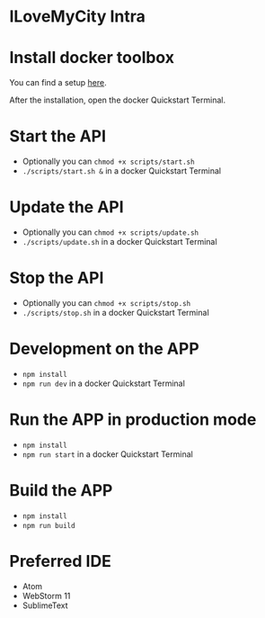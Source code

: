 # ILoveMyCity Intra

# Install docker toolbox
You can find a setup [here](https://www.docker.com/docker-toolbox).

After the installation, open the docker Quickstart Terminal.

# Start the API
- Optionally you can ```chmod +x scripts/start.sh```
- ```./scripts/start.sh &``` in a docker Quickstart Terminal

# Update the API
- Optionally you can ```chmod +x scripts/update.sh```
- ```./scripts/update.sh``` in a docker Quickstart Terminal

# Stop the API
- Optionally you can ```chmod +x scripts/stop.sh```
- ```./scripts/stop.sh``` in a docker Quickstart Terminal

# Development on the APP
- ```npm install```
- ```npm run dev``` in a docker Quickstart Terminal

# Run the APP in production mode
- ```npm install```
- ```npm run start``` in a docker Quickstart Terminal

# Build the APP
- ```npm install```
- ```npm run build```

# Preferred IDE
- Atom
- WebStorm 11
- SublimeText
